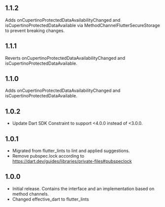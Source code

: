 ## 1.1.2
Adds onCupertinoProtectedDataAvailabilityChanged and isCupertinoProtectedDataAvailable via MethodChannelFlutterSecureStorage to prevent breaking changes.

## 1.1.1
Reverts onCupertinoProtectedDataAvailabilityChanged and isCupertinoProtectedDataAvailable.

## 1.1.0
Adds onCupertinoProtectedDataAvailabilityChanged and isCupertinoProtectedDataAvailable.

## 1.0.2
- Update Dart SDK Constraint to support <4.0.0 instead of <3.0.0.

## 1.0.1
- Migrated from flutter_lints to lint and applied suggestions.
- Remove pubspec.lock according to https://dart.dev/guides/libraries/private-files#pubspeclock

## 1.0.0
- Initial release. Contains the interface and an implementation based on method channels.
- Changed effective_dart to flutter_lints